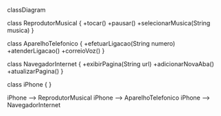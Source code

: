 classDiagram

class ReprodutorMusical {
+tocar()
+pausar()
+selecionarMusica(String musica)
}

class AparelhoTelefonico {
    +efetuarLigacao(String numero)
    +atenderLigacao()
    +correioVoz()
}

class NavegadorInternet {
    +exibirPagina(String url)
    +adicionarNovaAba()
    +atualizarPagina()
}

class iPhone {
}

iPhone --> ReprodutorMusical
iPhone --> AparelhoTelefonico
iPhone --> NavegadorInternet
